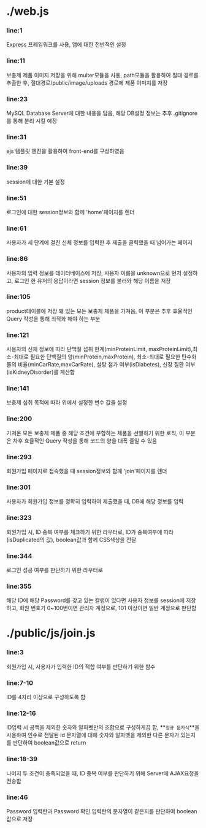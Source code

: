 # ./web.js

### line:1
Express 프레임워크를 사용, 앱에 대한 전반적인 설정

### line:11
보충제 제품 이미지 저장을 위해 multer모듈을 사용, path모듈을 활용하여 절대 경로를 추출한 후, 절대경로/public/image/uploads 경로에 제품 이미지를 저장

### line:23
MySQL Database Server에 대한 내용을 담음, 해당 DB설정 정보는 추후 .gitignore를 통해 분리 시킬 예정

### line:31
ejs 템플릿 엔진을 활용하여 front-end를 구성하였음

### line:39
session에 대한 기본 설정

### line:51
로그인에 대한 session정보와 함께 'home'페이지를 렌더

### line:61
사용자가 세 단계에 걸친 신체 정보를 입력한 후 제출을 클릭했을 때 넘어가는 페이지

### line:86
사용자의 입력 정보를 데이터베이스에 저장, 사용자 이름을 unknown으로 먼저 설정하고, 로그인 한 유저의 응답이라면 session 정보를 불러와 해당 이름을 저장

### line:105
product테이블에 저장 돼 있는 모든 보충제 제품을 가져옴, 이 부분은 추후 효율적인 Query 작성을 통해 최적화 해야 하는 부분

### line:121
사용자의 신체 정보에 따라 단백질 섭취 한계(minProteinLimit, maxProteinLimit),최소-최대로 필요한 단백질의 양(minProtein,maxProtein), 최소-최대로 필요한 탄수화물의 비율(minCarRate,maxCarRate), 설탕 첨가 여부(isDiabetes), 신장 질환 여부(isKidneyDisorder)를 계산함

### line:141
보충제 섭취 목적에 따라 위에서 설정한 변수 값을 설정

### line:200
가져온 모든 보충제 제품 중 해당 조건에 부합하는 제품을 선별하기 위한 로직, 이 부분은 차후 효율적인 Query 작성을 통해 코드의 양을 대폭 줄일 수 있음

### line:293
회원가입 페이지로 접속했을 때 session정보와 함께 'join'페이지를 렌더

### line:301
사용자가 회원가입 정보를 정확히 입력하여 제출했을 때, DB에 해당 정보를 입력

### line:323
회원가입 시, ID 중복 여부를 체크하기 위한 라우터로, ID가 중복여부에 따라(isDuplicated의 값), boolean값과 함께 CSS색상을 전달

### line:344
로그인 성공 여부를 판단하기 위한 라우터로

### line:355
해당 ID에 해당 Password를 갖고 있는 칼럼이 있다면 사용자 정보를 session에 저장하고, 회원 번호가 0~100번이면 관리자 계정으로, 101 이상이면 일반 계정으로 판단함

# ./public/js/join.js

### line:3
회원가입 시, 사용자가 입력한 ID의 적합 여부를 판단하기 위한 함수

### line:7-10
ID를 4자리 이상으로 구성하도록 함

### line:12-16
ID입력 시 공백을 제외한 숫자와 알파벳만의 조합으로 구성하게끔 함, **`정규 문자식`**을 사용하여 인수로 전달된 id 문자열에 대해 숫자와 알파벳을 제외한 다른 문자가 있는지를 판단하여 boolean값으로 return

### line:18-39
나머지 두 조건이 충족되었을 때, ID 중복 여부를 판단하기 위해 Server에 AJAX요청을 전송함

### line:46
Password 입력란과 Password 확인 입력란의 문자열이 같은지를 판단하여 boolean값으로 저장


